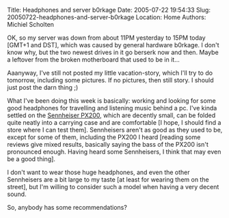 Title: Headphones and server b0rkage
Date: 2005-07-22 19:54:33
Slug: 20050722-headphones-and-server-b0rkage
Location: Home
Authors: Michiel Scholten

<p>OK, so my server was down from about 11PM yesterday to 15PM today [GMT+1 and DST], which was caused by general hardware b0rkage. I don't know why, but the two newest drives in it go berserk now and then. Maybe a leftover from the broken motherboard that used to be in it...</p>

<p>Aaanyway, I've still not posted my little vacation-story, which I'll try to do tomorrow, including some pictures. If no pictures, then still story. I should just post the darn thing ;)</p>

<p>What I've been doing this week is basically: working and looking for some good headphones for travelling and listening music behind a pc. I've kinda settled on the <a href="http://www.sennheiser.com/sennheiser/icm_eng.nsf/root/05207">Sennheiser PX200</a>, which are decently small, can be folded quite neatly into a carrying case and are comfortable [I hope, I should find a store where I can test them]. Sennheisers aren't as good as they used to be, except for some of them, including the PX200 I heard [reading some reviews give mixed results, basically saying the bass of the PX200 isn't pronounced enough. Having heard some Sennheisers, I think that may even be a good thing].</p>

<p>I don't want to wear those huge headphones, and even the other Sennheisers are a bit large to my taste [at least for wearing them on the street], but I'm willing to consider such a model when having a very decent sound.</p>

<p>So, anybody has some recommendations?</p>